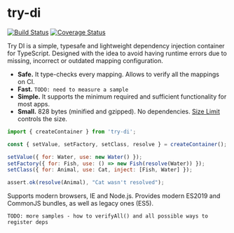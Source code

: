 # try-di

[![Build Status](https://travis-ci.com/AVykhrystyuk/try-di.svg?branch=master)](https://travis-ci.com/AVykhrystyuk/try-di)
[![Coverage Status](https://coveralls.io/repos/github/AVykhrystyuk/try-di/badge.svg)](https://coveralls.io/github/AVykhrystyuk/try-di)

Try DI is a simple, typesafe and lightweight dependency injection container for TypeScript. Designed with the idea to avoid having runtime errors due to missing, incorrect or outdated mapping configuration.

- **Safe.** It type-checks every mapping. Allows to verify all the mappings on CI.
- **Fast.** `TODO: need to measure a sample`
- **Simple.** It supports the minimum required and sufficient functionality for most apps.
- **Small.** 828 bytes (minified and gzipped). No dependencies.
  [Size Limit] controls the size.

```js
import { createContainer } from 'try-di';

const { setValue, setFactory, setClass, resolve } = createContainer();

setValue({ for: Water, use: new Water() });
setFactory({ for: Fish, use: () => new Fish(resolve(Water)) });
setClass({ for: Animal, use: Cat, inject: [Fish, Water] });

assert.ok(resolve(Animal), "Cat wasn't resolved");
```

Supports modern browsers, IE and Node.js. Provides modern ES2019 and CommonJS bundles, as well as legacy ones (ES5).

[size limit]: https://github.com/ai/size-limit

`TODO: more samples - how to verifyAll() and all possible ways to register deps`
